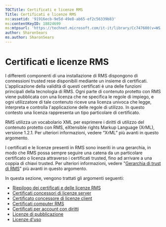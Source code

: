 ```yaml
---
TOCTitle: Certificati e licenze RMS
Title: Certificati e licenze RMS
ms:assetid: '91916ecb-9e5d-49e8-ab65-ef2c56339b83'
ms:contentKeyID: 18824699
ms:mtpsurl: 'https://technet.microsoft.com/it-it/library/Cc747600(v=WS.10)'
author: SharonSears
ms.author: SharonSears
---
```


Certificati e licenze RMS
=========================

I differenti componenti di una installazione di RMS dispongono di connessioni trusted rese disponibili mediante un insieme di certificati. L'applicazione della validità di questi certificati è una delle funzioni principali della tecnologia di RMS. Ogni parte di contenuto protetto con RMS viene pubblicata con una licenza che ne specifica le regole di impiego, e ogni utilizzatore di tale contenuto riceve una licenza univoca che legge, interpreta e controlla l'applicazione delle regole di utilizzo. In questo contesto una licenza rappresenta un tipo particolare di certificato.

RMS utilizza un vocabolario XML per esprimere i diritti di utilizzo del contenuto protetto con RMS, eXtensible rights Markup Language (XrML), versione 1.2.1. Per ulteriori informazioni, vedere “XrML” più avanti in questo argomento.

I certificati e le licenze presenti in RMS sono inseriti in una gerarchia, in modo che RMS possa sempre seguire una catena da un particolare certificato o licenza attraverso i certificati trusted, fino ad arrivare a una coppia di chiavi trusted. Per ulteriori informazioni, vedere "[Gerarchia di trust di RMS](https://technet.microsoft.com/2d44182f-a653-4383-aba1-dade53f7cf9a)" più avanti in questo argomento.

In questa sezione, vengono trattati gli argomenti seguenti:

-   [Riepilogo dei certificati e delle licenze RMS](https://technet.microsoft.com/637ccfca-318e-4346-85b5-0945b058fb9c)
-   [Certificati concessori di licenze server](https://technet.microsoft.com/0b35fbcd-25a9-4587-898d-9a30fd1d3c5b)
-   [Certificato concessore di licenze client](https://technet.microsoft.com/bfb36387-3e15-4cde-8b8f-482219569a64)
-   [Certificati computer RMS](https://technet.microsoft.com/1841d53e-d01b-47c3-9d43-3805ceefed5a)
-   [Certificati per account con diritti](https://technet.microsoft.com/2ff315cc-211d-4e6e-85e8-56867c2abd94)
-   [Licenze di pubblicazione](https://technet.microsoft.com/187228fc-370b-4e23-a53a-21bb296b84a1)
-   [Licenze d'uso](https://technet.microsoft.com/6e609db3-49b3-4cac-a34c-8a96da627067)

